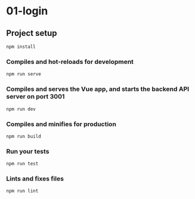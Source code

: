 # 01-login

## Project setup
```
npm install
```

### Compiles and hot-reloads for development
```
npm run serve
```

### Compiles and serves the Vue app, and starts the backend API server on port 3001

```
npm run dev
```

### Compiles and minifies for production
```
npm run build
```

### Run your tests
```
npm run test
```

### Lints and fixes files
```
npm run lint
```

